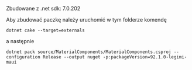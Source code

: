 Zbudowane z .net sdk: 7.0.202

Aby zbudować paczkę należy uruchomić w tym folderze komendę 
``` 
dotnet cake --target=externals
```

a następnie
```
dotnet pack source/MaterialComponents/MaterialComponents.csproj --configuration Release --output nuget -p:packageVersion=92.1.0-legimi-maui
```